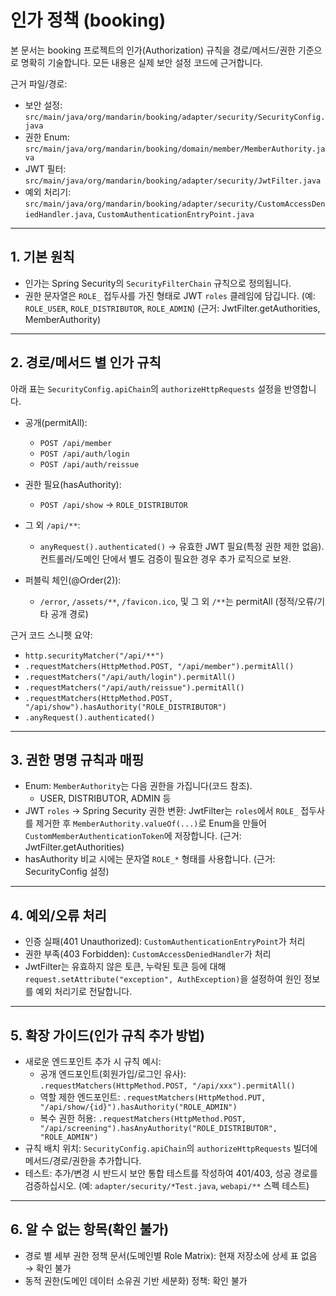 # 인가 정책 (booking)

본 문서는 booking 프로젝트의 인가(Authorization) 규칙을 경로/메서드/권한 기준으로 명확히 기술합니다. 모든 내용은 실제 보안 설정 코드에 근거합니다.

근거 파일/경로:

- 보안 설정: `src/main/java/org/mandarin/booking/adapter/security/SecurityConfig.java`
- 권한 Enum: `src/main/java/org/mandarin/booking/domain/member/MemberAuthority.java`
- JWT 필터: `src/main/java/org/mandarin/booking/adapter/security/JwtFilter.java`
- 예외 처리기: `src/main/java/org/mandarin/booking/adapter/security/CustomAccessDeniedHandler.java`,
  `CustomAuthenticationEntryPoint.java`

---

## 1. 기본 원칙

- 인가는 Spring Security의 `SecurityFilterChain` 규칙으로 정의됩니다.
- 권한 문자열은 `ROLE_` 접두사를 가진 형태로 JWT `roles` 클레임에 담깁니다. (예: `ROLE_USER`, `ROLE_DISTRIBUTOR`, `ROLE_ADMIN`) (근거:
  JwtFilter.getAuthorities, MemberAuthority)

---

## 2. 경로/메서드 별 인가 규칙

아래 표는 `SecurityConfig.apiChain`의 `authorizeHttpRequests` 설정을 반영합니다.

- 공개(permitAll):
  - `POST /api/member`
  - `POST /api/auth/login`
  - `POST /api/auth/reissue`

- 권한 필요(hasAuthority):
    - `POST /api/show` → `ROLE_DISTRIBUTOR`

- 그 외 `/api/**`:
  - `anyRequest().authenticated()` → 유효한 JWT 필요(특정 권한 제한 없음). 컨트롤러/도메인 단에서 별도 검증이 필요한 경우 추가 로직으로 보완.

- 퍼블릭 체인(@Order(2)):
  - `/error`, `/assets/**`, `/favicon.ico`, 및 그 외 `/**`는 permitAll (정적/오류/기타 공개 경로)

근거 코드 스니펫 요약:

- `http.securityMatcher("/api/**")`
- `.requestMatchers(HttpMethod.POST, "/api/member").permitAll()`
- `.requestMatchers("/api/auth/login").permitAll()`
- `.requestMatchers("/api/auth/reissue").permitAll()`
- `.requestMatchers(HttpMethod.POST, "/api/show").hasAuthority("ROLE_DISTRIBUTOR")`
- `.anyRequest().authenticated()`

---

## 3. 권한 명명 규칙과 매핑

- Enum: `MemberAuthority`는 다음 권한을 가집니다(코드 참조).
  - USER, DISTRIBUTOR, ADMIN 등
- JWT `roles` → Spring Security 권한 변환: JwtFilter는 `roles`에서 `ROLE_` 접두사를 제거한 후 `MemberAuthority.valueOf(...)`로 Enum을 만들어
  `CustomMemberAuthenticationToken`에 저장합니다. (근거: JwtFilter.getAuthorities)
- hasAuthority 비교 시에는 문자열 `ROLE_*` 형태를 사용합니다. (근거: SecurityConfig 설정)

---

## 4. 예외/오류 처리

- 인증 실패(401 Unauthorized): `CustomAuthenticationEntryPoint`가 처리
- 권한 부족(403 Forbidden): `CustomAccessDeniedHandler`가 처리
- JwtFilter는 유효하지 않은 토큰, 누락된 토큰 등에 대해 `request.setAttribute("exception", AuthException)`을 설정하여 원인 정보를 예외 처리기로 전달합니다.

---

## 5. 확장 가이드(인가 규칙 추가 방법)

- 새로운 엔드포인트 추가 시 규칙 예시:
  - 공개 엔드포인트(회원가입/로그인 유사): `.requestMatchers(HttpMethod.POST, "/api/xxx").permitAll()`
  - 역할 제한 엔드포인트: `.requestMatchers(HttpMethod.PUT, "/api/show/{id}").hasAuthority("ROLE_ADMIN")`
  - 복수 권한 허용: `.requestMatchers(HttpMethod.POST, "/api/screening").hasAnyAuthority("ROLE_DISTRIBUTOR", "ROLE_ADMIN")`
- 규칙 배치 위치: `SecurityConfig.apiChain`의 `authorizeHttpRequests` 빌더에 메서드/경로/권한을 추가합니다.
- 테스트: 추가/변경 시 반드시 보안 통합 테스트를 작성하여 401/403, 성공 경로를 검증하십시오. (예: `adapter/security/*Test.java`, `webapi/**` 스펙 테스트)

---

## 6. 알 수 없는 항목(확인 불가)

- 경로 별 세부 권한 정책 문서(도메인별 Role Matrix): 현재 저장소에 상세 표 없음 → 확인 불가
- 동적 권한(도메인 데이터 소유권 기반 세분화) 정책: 확인 불가
